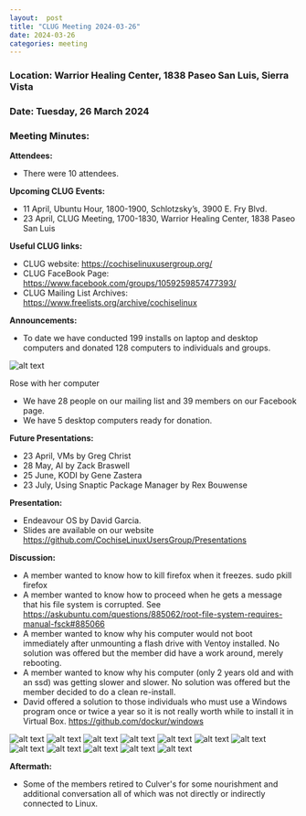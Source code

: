 ```yaml
---
layout:  post
title: "CLUG Meeting 2024-03-26"
date: 2024-03-26
categories: meeting
---
```


### Location: Warrior Healing Center, 1838 Paseo San Luis, Sierra Vista

### Date: Tuesday, 26 March 2024
### Meeting Minutes:

**Attendees:** 
 * There were 10 attendees.

**Upcoming CLUG Events:**
 * 11 April, Ubuntu Hour, 1800-1900, Schlotzsky’s, 3900 E. Fry Blvd.
 * 23 April, CLUG Meeting, 1700-1830, Warrior Healing Center, 1838 Paseo San Luis

**Useful CLUG links:**
 * CLUG website:  https://cochiselinuxusergroup.org/
 * CLUG FaceBook Page:  https://www.facebook.com/groups/1059259857477393/
 * CLUG Mailing List Archives:  https://www.freelists.org/archive/cochiselinux

**Announcements:**
 * To date we have conducted 199 installs on laptop and desktop computers and donated 128 computers to individuals and groups.

![alt text](https://raw.githubusercontent.com/CochiseLinuxUsersGroup/CochiseLinuxUsersGroup.github.io/master/images2/rsz_rose_and_her_surface_pro.jpg)

Rose with her computer

 * We have 28 people on our mailing list and 39 members on our Facebook page.
 * We have 5 desktop computers ready for donation.

**Future Presentations:**
 * 23 April, VMs by Greg Christ
 * 28 May, AI by Zack Braswell
 * 25 June, KODI by Gene Zastera
 * 23 July, Using Snaptic Package Manager by Rex Bouwense

**Presentation:**
 * Endeavour OS by David Garcia.
 * Slides are available on our website https://github.com/CochiseLinuxUsersGroup/Presentations

**Discussion:**
 * A member wanted to know how to kill firefox when it freezes.  sudo pkill firefox
 * A member wanted to know how to proceed when he gets a message that his file system is corrupted.  See https://askubuntu.com/questions/885062/root-file-system-requires-manual-fsck#885066
 * A member wanted to know why his computer would not boot immediately after unmounting a flash drive with Ventoy installed.  No solution was offered but the member did have a work around, merely rebooting.
 * A member wanted to know why his computer (only 2 years old and with an ssd) was getting slower and slower.  No solution was offered but the member decided to do a clean re-install.
 * David offered a solution to those individuals who must use a Windows program once or twice a year so it is not really worth while to install it in Virtual Box.  https://github.com/dockur/windows

![alt text](https://raw.githubusercontent.com/CochiseLinuxUsersGroup/CochiseLinuxUsersGroup.github.io/master/images2/rsz_clug_mtg_2024-03-26_01.jpg)
![alt text](https://raw.githubusercontent.com/CochiseLinuxUsersGroup/CochiseLinuxUsersGroup.github.io/master/images2/rsz_clug_mtg_2024-03-26_02.jpg)
![alt text](https://raw.githubusercontent.com/CochiseLinuxUsersGroup/CochiseLinuxUsersGroup.github.io/master/images2/rsz_clug_mtg_2024-03-26_03.jpg)
![alt text](https://raw.githubusercontent.com/CochiseLinuxUsersGroup/CochiseLinuxUsersGroup.github.io/master/images2/rsz_clug_mtg_2024-03-26_04.jpg)
![alt text](https://raw.githubusercontent.com/CochiseLinuxUsersGroup/CochiseLinuxUsersGroup.github.io/master/images2/rsz_clug_mtg_2024-03-26_05.jpg)
![alt text](https://raw.githubusercontent.com/CochiseLinuxUsersGroup/CochiseLinuxUsersGroup.github.io/master/images2/rsz_clug_mtg_2024-03-26_06.jpg)
![alt text](https://raw.githubusercontent.com/CochiseLinuxUsersGroup/CochiseLinuxUsersGroup.github.io/master/images2/rsz_clug_mtg_2024-03-26_07.jpg)
![alt text](https://raw.githubusercontent.com/CochiseLinuxUsersGroup/CochiseLinuxUsersGroup.github.io/master/images2/rsz_clug_mtg_2024-03-26_10.jpg)
![alt text](https://raw.githubusercontent.com/CochiseLinuxUsersGroup/CochiseLinuxUsersGroup.github.io/master/images2/rsz_clug_mtg_2024-03-26_12.jpg)
![alt text](https://raw.githubusercontent.com/CochiseLinuxUsersGroup/CochiseLinuxUsersGroup.github.io/master/images2/rsz_clug_mtg_2024-03-26_13.jpg)
![alt text](https://raw.githubusercontent.com/CochiseLinuxUsersGroup/CochiseLinuxUsersGroup.github.io/master/images2/rsz_clug_mtg_2024-03-26_14.jpg)
![alt text](https://raw.githubusercontent.com/CochiseLinuxUsersGroup/CochiseLinuxUsersGroup.github.io/master/images2/rsz_clug_mtg_2024-03-26_15.jpg)

**Aftermath:**
 * Some of the members retired to Culver's for some nourishment and additional conversation all of which was not directly or indirectly connected to Linux.
